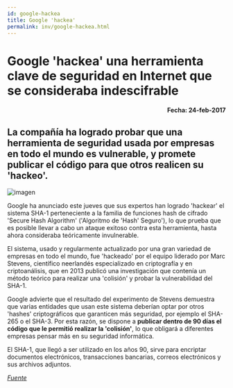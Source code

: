```yaml
---
id: google-hackea
title: Google 'hackea'
permalink: inv/google-hackea.html
---
```

# Google 'hackea' una herramienta clave de seguridad en Internet que se consideraba indescifrable
<h4 align="right">Fecha: 24-feb-2017</h4>

## La compañía ha logrado probar que una herramienta de seguridad usada por empresas en todo el mundo es vulnerable, y promete publicar el código para que otros realicen su 'hackeo'.

<div class="md-div-center">
<img alt="imagen" src="https://esp.rt.com/actualidad/public_images/2017.02/article/58af93d3c461886f498b456d.jpg" class="md-img md-center">
</div>

Google ha anunciado este jueves que sus expertos han logrado 'hackear' el sistema SHA-1 perteneciente a la familia de funciones hash de cifrado 'Secure Hash Algorithm' ('Algoritmo de 'Hash' Seguro'), lo que prueba que es posible llevar a cabo un ataque exitoso contra esta herramienta, hasta ahora consideraba teóricamente invulnerable.

El sistema, usado y regularmente actualizado por una gran variedad de empresas en todo el mundo, fue 'hackeado' por el equipo liderado por Marc Stevens, científico neerlandés especializado en criptografía y en criptoanálisis, que en 2013 publicó una investigación que contenía un método teórico para realizar una 'colisión' y probar la vulnerabilidad del SHA-1.

Google advierte que el resultado del experimento de Stevens demuestra que varias entidades que usan este sistema deberían optar por otros 'hashes' criptográficos que garanticen más seguridad, por ejemplo el SHA-265 o el SHA-3. Por esta razón, se dispone a **publicar dentro de 90 días el código que le permitió realizar la 'colisión'**, lo que obligará a diferentes empresas pensar más en su seguridad informática.

El SHA-1, que llegó a ser utilizado en los años 90, sirve para encriptar documentos electrónicos, transacciones bancarias, correos electrónicos y sus archivos adjuntos.

<a href="https://goo.gl/bUHHoQ" target="_blank">*Fuente*</a>
